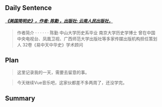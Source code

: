 ## **Daily Sentence**
#### <u>*《美国简明史》，作者: 陈勤 ，出版社: 云南人民出版社，*</u>
> 作者简介  · · · · · ·
> 陈勤
> 中山大学历史系毕业
> 南京大学历史学博士
> 曾在中国中央电视台、凤凰卫视、广西师范大学出版社等多家传媒出版机构担任策划人
> 32卷《易中天中华史》学术顾问

## **Plan**
> 这里记录我的一天，需要去留意的事。

> 今天继续Vue音乐吧，这家伙都差不多两周了，还没学完。

## **Summary**




